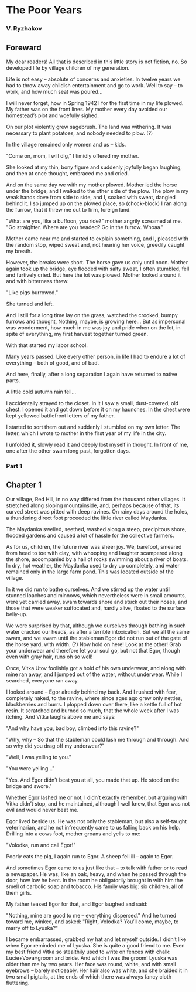 # The Poor Years
### V. Ryzhakov

## Foreward

My dear readers! All that is described in this little story is not fiction, no. So developed life by village children of my generation.

Life is not easy – absolute of concerns and anxieties. In twelve years we had to throw away childish entertainment and go to work. Well to say – to work, and how much seat was poured...

I will never forget, how in Spring 1942 I for the first time in my life plowed. My father was on the front lines. My mother every day avoided our homestead’s plot and woefully sighed.

On our plot violently grew sagebrush. The land was withering. It was necessary to plant potatoes, and nobody needed to plow. (?)

In the village remained only women and us – kids.

"Come on, mom, I will dig," I timidly offered my mother.

She looked at my thin, bony figure and suddenly joyfully began laughing, and then at once thought, embraced me and cried.

And on the same day we with my mother plowed. Mother led the horse under the bridge, and I walked to the other side of the plow. The plow in my weak hands dove from side to side, and I, soaked with sweat, dangled behind it. I so jumped up on the plowed place, so (chock-block) I ran along the furrow, that it threw me out to firm, foreign land.

"What are you, like a buffoon, you ride?" mother angrily screamed at me. "Go straighter. Where are you headed? Go in the furrow. Whoaa."

Mother came near me and started to explain something, and I, pleased with the random stop, wiped sweat and, not hearing her voice, greedily caught my breath.

However, the breaks were short. The horse gave us only until noon. Mother again took up the bridge, eye flooded with salty sweat, I often stumbled, fell and furtively cried. But here the lot was plowed. Mother looked around it and with bitterness threw:

"Like pigs burrowed."

She turned and left.

And I still for a long time lay on the grass, watched the crooked, bumpy furrows and thought, Nothing, maybe, is growing here... But as impersonal was wonderment, how much in me was joy and pride when on the lot, in spite of everything, my first harvest together turned green.

With that started my labor school.

Many years passed. Like every other person, in life I had to endure a lot of everything – both of good, and of bad.

And here, finally, after a long separation I again have returned to native parts.

A little cold autumn rain fell...

I accidentally strayed to the closet. In it I saw a small, dust-covered, old chest. I opened it and got down before it on my haunches. In the chest were kept yellowed battlefront letters of my father.

I started to sort them out and suddenly I stumbled on my own letter. The letter, which I wrote to mother in the first year of my life in the city.

I unfolded it, slowly read it and deeply lost myself in thought. In front of me, one after the other swam long past, forgotten days.


### Part 1

## Chapter 1

Our village, Red Hill, in no way differed from the thousand other villages. It stretched along sloping mountainside, and, perhaps because of that, its curved street was pitted with deep ravines. On rainy days around the holes, a thundering direct foot proceeded the little river called Maydanka.

The Maydanka swelled, seethed, washed along a steep, precipitous shore, flooded gardens and caused a lot of hassle for the collective farmers.

As for us, children, the future river was sheer joy. We, barefoot, smeared from head to toe with clay, with whooping and laughter scampered along the shore, accompanied by a hail of rocks swimming about a river of boats. In dry, hot weather, the Maydanka used to dry up completely, and water remained only in the large farm pond. This was located outside of the village.

In it we did run to bathe ourselves. And we stirred up the water until stunned loaches and minnows, which nevertheless were in small amounts, were yet carried away, swam towards shore and stuck out their noses, and those that were weaker suffocated and, hardly alive, floated to the surface belly-up.

We were surprised by that, although we ourselves through bathing in such water cracked our heads, as after a terrible intoxication. But we all the same swam, and we swam until the stableman Egor did not run out of the gate of the horse yard, with width. (?) Now hold on here! Look at the other! Grab your underwear and therefore let your soul go, but not that Egor, though even with gray hair, runs oh so well!

Once, Vitka Utov foolishly got a hold of his own underwear, and along with mine ran away, and I jumped out of the water, without underwear. While I searched, everyone ran away.

I looked around – Egor already behind my back. And I rushed with fear, completely naked, to the ravine, where since ages ago grew only nettles, blackberries and burrs. I plopped down over there, like a kettle full of hot resin. It scratched and burned so much, that the whole week after I was itching. And Vitka laughs above me and says:

"And why have you, bad boy, climbed into this ravine?"

"Why, why – So that the stableman could lash me through and through. And so why did you drag off my underwear?"

"Well, I was yelling to you."

"You were yelling..."

"Yes. And Egor didn’t beat you at all, you made that up. He stood on the bridge and swore."

Whether Egor lashed me or not, I didn’t exactly remember, but arguing with Vitka didn’t stop, and he maintained, although I well knew, that Egor was not evil and would never beat me.

Egor lived beside us. He was not only the stableman, but also a self-taught veterinarian, and he not infrequently came to us falling back on his help. Drilling into a cows foot, mother groans and yells to me:

"Volodka, run and call Egor!"

Poorly eats the pig, I again run to Egor. A sheep fell ill – again to Egor.

And sometimes Egor came to us just like that – to talk with father or to read a newspaper. He was, like an oak, heavy, and when he passed through the door, how low he bent. In the room he obligatorily brought in with him the smell of carbolic soap and tobacco. His family was big: six children, all of them girls.

My father teased Egor for that, and Egor laughed and said:

"Nothing, mine are good to me – everything dispersed." And he turned toward me, winked, and asked: "Right, Volodka? You’ll come, maybe, to marry off to Lyuska?"

I became embarrassed, grabbed my hat and let myself outside. I didn’t like when Egor reminded me of Lyuska. She is quite a good friend to me. Even my best friend Vitka so stealthily used to write on fences with chalk: Lucie+Vova=groom and bride. And which I was the groom! Lyuska was older than me by two years. Her face was round, white, and with small eyebrows – barely noticeably. Her hair also was white, and she braided it in two small pigtails, at the ends of which there was always fancy cloth fluttering.
